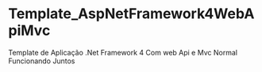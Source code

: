 # Template_AspNetFramework4WebApiMvc
Template de Aplicação .Net Framework 4 Com web Api e Mvc Normal Funcionando Juntos
